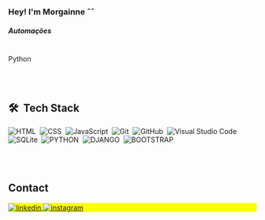 ### Hey! I'm Morgainne ˆˆ

<h5>Automações</h5>
<br>
Python

<br><br>

## 🛠 &nbsp;Tech Stack

![HTML](https://img.shields.io/badge/-HTML-05122A?style=flat&logo=HTML5)&nbsp;
![CSS](https://img.shields.io/badge/-CSS-05122A?style=flat&logo=CSS3&logoColor=1572B6)&nbsp;
![JavaScript](https://img.shields.io/badge/-JavaScript-05122A?style=flat&logo=javascript)&nbsp;
![Git](https://img.shields.io/badge/-Git-05122A?style=flat&logo=git)&nbsp;
![GitHub](https://img.shields.io/badge/-GitHub-05122A?style=flat&logo=github)&nbsp;
![Visual Studio Code](https://img.shields.io/badge/-Visual%20Studio%20Code-05122A?style=flat&logo=visual-studio-code&logoColor=007ACC)&nbsp;
![SQLite](https://img.shields.io/badge/-SQLite-05122A?style=flat&logo=sqlite)&nbsp;
![PYTHON](https://img.shields.io/badge/-PYTHON-05122A?style=flat&logo=PYTHON)&nbsp;
![DJANGO](https://img.shields.io/badge/-DJANGO-05122A?style=flat&logo=DJANGO)&nbsp;
![BOOTSTRAP](https://img.shields.io/badge/-BOOTSTRAP-05122A?style=flat&logo=BOOTSTRAP)&nbsp;



<br><br>

## Contact

<p align="left" style="background:yellow">
<a href="https://linkedin.com/in/franspereira" target="_blank">
  <img align="center" src="https://img.shields.io/badge/-franspereira-05122A?style=flat&logo=linkedin" alt="linkedin"/>
</a>
<a href="https://instagram.com/mo.qwerty" target="_blank">
 <img align="center" src="https://img.shields.io/badge/-morgainneqwerty-05122A?style=flat&logo=instagram" alt="instagram"/>
</a>


          
          
          
  

